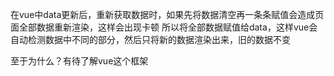在vue中data更新后，重新获取数据时，如果先将数据清空再一条条赋值会造成页面全部数据重新渲染，这样会出现卡顿
所以将全部数据赋值给data，这样vue会自动检测数据中不同的部分，然后只将新的数据渲染出来，旧的数据不变

至于为什么？有待了解vue这个框架
